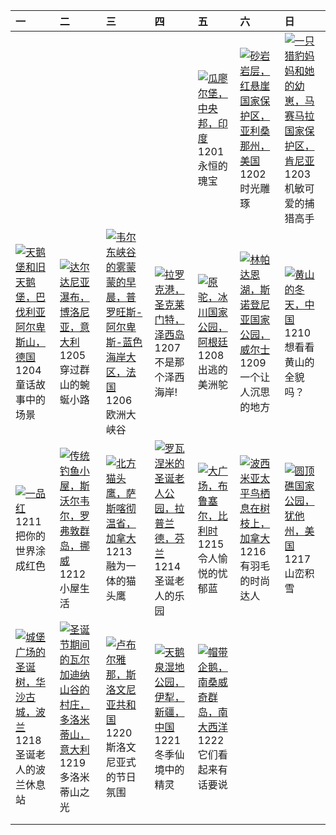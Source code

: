 | 一                                                                                                                                                                                                  | 二                                                                                                                                                                                                         | 三                                                                                                                                                                                                                 | 四                                                                                                                                                                                                      | 五                                                                                                                                                                                                   | 六                                                                                                                                                                                                                       | 日                                                                                                                                                                                                |
|:---------------------------------------------------------------------------------------------------------------------------------------------------------------------------------------------------|:----------------------------------------------------------------------------------------------------------------------------------------------------------------------------------------------------------|:------------------------------------------------------------------------------------------------------------------------------------------------------------------------------------------------------------------|:-------------------------------------------------------------------------------------------------------------------------------------------------------------------------------------------------------|:----------------------------------------------------------------------------------------------------------------------------------------------------------------------------------------------------|:------------------------------------------------------------------------------------------------------------------------------------------------------------------------------------------------------------------------|:-------------------------------------------------------------------------------------------------------------------------------------------------------------------------------------------------|
|                                                                                                                                                                                                    |                                                                                                                                                                                                           |                                                                                                                                                                                                                   |                                                                                                                                                                                                        | [![](https://www.bing.com/th?id=OHR.GwaliorFortMP_ZH-CN3300432281_320x240.jpg '瓜廖尔堡，中央邦，印度')](https://www.bing.com/th?id=OHR.GwaliorFortMP_ZH-CN3300432281_UHD.jpg)<br>1201<br>永恒的瑰宝                | [![](https://www.bing.com/th?id=OHR.VermilionCliffs_ZH-CN3945784250_320x240.jpg '砂岩岩层，红悬崖国家保护区，亚利桑那州，美国')](https://www.bing.com/th?id=OHR.VermilionCliffs_ZH-CN3945784250_UHD.jpg)<br>1202<br>时光雕琢                      | [![](https://www.bing.com/th?id=OHR.CheetahDay_ZH-CN5114530695_320x240.jpg '一只猎豹妈妈和她的幼崽，马赛马拉国家保护区，肯尼亚')](https://www.bing.com/th?id=OHR.CheetahDay_ZH-CN5114530695_UHD.jpg)<br>1203<br>机敏可爱的捕猎高手 |
| [![](https://www.bing.com/th?id=OHR.AlpsCastles_ZH-CN5078013932_320x240.jpg '天鹅堡和旧天鹅堡，巴伐利亚阿尔卑斯山，德国')](https://www.bing.com/th?id=OHR.AlpsCastles_ZH-CN5078013932_UHD.jpg)<br>1204<br>童话故事中的场景      | [![](https://www.bing.com/th?id=OHR.DardagnaWaterfalls_ZH-CN5613123621_320x240.jpg '达尔达尼亚瀑布，博洛尼亚，意大利')](https://www.bing.com/th?id=OHR.DardagnaWaterfalls_ZH-CN5613123621_UHD.jpg)<br>1205<br>穿过群山的蜿蜒小路   | [![](https://www.bing.com/th?id=OHR.GrandCanyonVerdon_ZH-CN6025902720_320x240.jpg '韦尔东峡谷的雾蒙蒙的早晨，普罗旺斯-阿尔卑斯-蓝色海岸大区，法国')](https://www.bing.com/th?id=OHR.GrandCanyonVerdon_ZH-CN6025902720_UHD.jpg)<br>1206<br>欧洲大峡谷 | [![](https://www.bing.com/th?id=OHR.JerseyIsland_ZH-CN6224973235_320x240.jpg '拉罗克港，圣克莱门特，泽西岛')](https://www.bing.com/th?id=OHR.JerseyIsland_ZH-CN6224973235_UHD.jpg)<br>1207<br>不是那个泽西海岸!              | [![](https://www.bing.com/th?id=OHR.PatagoniaGuanaco_ZH-CN6438038982_320x240.jpg '原驼，冰川国家公园，阿根廷')](https://www.bing.com/th?id=OHR.PatagoniaGuanaco_ZH-CN6438038982_UHD.jpg)<br>1208<br>出逃的美洲鸵       | [![](https://www.bing.com/th?id=OHR.LlanberisSnowdoniaSunset_ZH-CN6682238671_320x240.jpg '林帕达恩湖，斯诺登尼亚国家公园， 威尔士')](https://www.bing.com/th?id=OHR.LlanberisSnowdoniaSunset_ZH-CN6682238671_UHD.jpg)<br>1209<br>一个让人沉思的地方 | [![](https://www.bing.com/th?id=OHR.MountainDayChina_ZH-CN6894169616_320x240.jpg '黄山的冬天，中国')](https://www.bing.com/th?id=OHR.MountainDayChina_ZH-CN6894169616_UHD.jpg)<br>1210<br>想看看黄山的全貌吗？     |
| [![](https://www.bing.com/th?id=OHR.Poinsettia_ZH-CN7255902344_320x240.jpg '一品红')](https://www.bing.com/th?id=OHR.Poinsettia_ZH-CN7255902344_UHD.jpg)<br>1211<br>把你的世界涂成红色                         | [![](https://www.bing.com/th?id=OHR.LofotenRorbu_ZH-CN7790383976_320x240.jpg '传统钓鱼小屋，斯沃尔韦尔，罗弗敦群岛，挪威')](https://www.bing.com/th?id=OHR.LofotenRorbu_ZH-CN7790383976_UHD.jpg)<br>1212<br>小屋生活               | [![](https://www.bing.com/th?id=OHR.BorealOwl_ZH-CN7957240111_320x240.jpg '北方猫头鹰，萨斯喀彻温省，加拿大')](https://www.bing.com/th?id=OHR.BorealOwl_ZH-CN7957240111_UHD.jpg)<br>1213<br>融为一体的猫头鹰                              | [![](https://www.bing.com/th?id=OHR.SantaPark_ZH-CN7444715899_320x240.jpg '罗瓦涅米的圣诞老人公园，拉普兰德，芬兰')](https://www.bing.com/th?id=OHR.SantaPark_ZH-CN7444715899_UHD.jpg)<br>1214<br>圣诞老人的乐园                 | [![](https://www.bing.com/th?id=OHR.GrandPlaceXmas_ZH-CN8299342316_320x240.jpg '大广场，布鲁塞尔，比利时')](https://www.bing.com/th?id=OHR.GrandPlaceXmas_ZH-CN8299342316_UHD.jpg)<br>1215<br>令人愉悦的忧郁蓝          | [![](https://www.bing.com/th?id=OHR.WinterWaxwings_ZH-CN9274297835_320x240.jpg '波西米亚太平鸟栖息在树枝上，加拿大')](https://www.bing.com/th?id=OHR.WinterWaxwings_ZH-CN9274297835_UHD.jpg)<br>1216<br>有羽毛的时尚达人                         | [![](https://www.bing.com/th?id=OHR.CapitolReefSnow_ZH-CN0085775882_320x240.jpg '圆顶礁国家公园，犹他州，美国')](https://www.bing.com/th?id=OHR.CapitolReefSnow_ZH-CN0085775882_UHD.jpg)<br>1217<br>山峦积雪       |
| [![](https://www.bing.com/th?id=OHR.WarsawChristmas_ZH-CN0949732911_320x240.jpg '城堡广场的圣诞树，华沙古城，波兰')](https://www.bing.com/th?id=OHR.WarsawChristmas_ZH-CN0949732911_UHD.jpg)<br>1218<br>圣诞老人的波兰休息站 | [![](https://www.bing.com/th?id=OHR.ValGardenaItaly_ZH-CN2405437494_320x240.jpg '圣诞节期间的瓦尔加迪纳山谷的村庄，多洛米蒂山，意大利')](https://www.bing.com/th?id=OHR.ValGardenaItaly_ZH-CN2405437494_UHD.jpg)<br>1219<br>多洛米蒂山之光 | [![](https://www.bing.com/th?id=OHR.LjubljanaLights_ZH-CN3179297953_320x240.jpg '卢布尔雅那，斯洛文尼亚共和国')](https://www.bing.com/th?id=OHR.LjubljanaLights_ZH-CN3179297953_UHD.jpg)<br>1220<br>斯洛文尼亚式的节日氛围                 | [![](https://www.bing.com/th?id=OHR.WinterSolstice2023_ZH-CN4450201916_320x240.jpg '天鹅泉湿地公园，伊犁，新疆，中国')](https://www.bing.com/th?id=OHR.WinterSolstice2023_ZH-CN4450201916_UHD.jpg)<br>1221<br>冬季仙境中的精灵 | [![](https://www.bing.com/th?id=OHR.FestivusPenguins_ZH-CN5191348531_320x240.jpg '帽带企鹅，南桑威奇群岛，南大西洋')](https://www.bing.com/th?id=OHR.FestivusPenguins_ZH-CN5191348531_UHD.jpg)<br>1222<br>它们看起来有话要说 |                                                                                                                                                                                                                         |                                                                                                                                                                                                  |
|                                                                                                                                                                                                    |                                                                                                                                                                                                           |                                                                                                                                                                                                                   |                                                                                                                                                                                                        |                                                                                                                                                                                                     |                                                                                                                                                                                                                         |                                                                                                                                                                                                  |
|                                                                                                                                                                                                    |                                                                                                                                                                                                           |                                                                                                                                                                                                                   |                                                                                                                                                                                                        |                                                                                                                                                                                                     |                                                                                                                                                                                                                         |                                                                                                                                                                                                  |